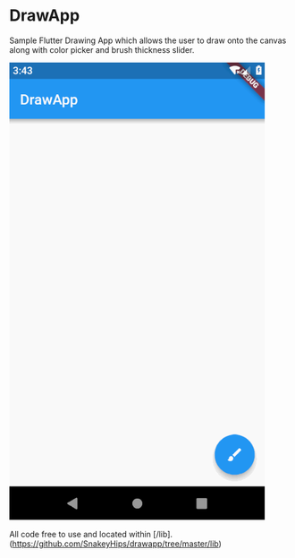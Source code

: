 # DrawApp

Sample Flutter Drawing App which allows the user to draw onto the canvas along with color picker and brush thickness slider.

![](drawapp.gif)

All code free to use and located within [/lib].(https://github.com/SnakeyHips/drawapp/tree/master/lib)
